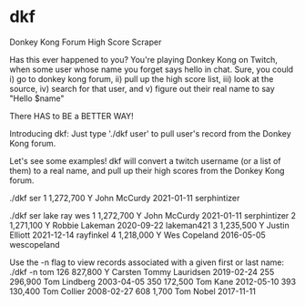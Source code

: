 # dkf
Donkey Kong Forum High Score Scraper

Has this ever happened to you?
You're playing Donkey Kong on Twitch, when some user whose name you forget says hello in chat.
Sure, you could i) go to donkey kong forum, ii) pull up the high score list, iii) look at the source, iv) search for that user, and v) figure out their real name to say "Hello $name"

There HAS to BE a BETTER WAY!

Introducing dkf: Just type './dkf user' to pull user's record from the Donkey Kong forum.

Let's see some examples!
dkf will convert a twitch username (or a list of them) to a real name, and pull up their high scores from the Donkey Kong forum.

./dkf ser
1 1,272,700 Y John McCurdy 2021-01-11 serphintizer

./dkf ser lake ray wes
1 1,272,700 Y John McCurdy 2021-01-11 serphintizer
2 1,271,100 Y Robbie Lakeman 2020-09-22 lakeman421
3 1,235,500 Y Justin Elliott 2021-12-14 rayfinkel
4 1,218,000 Y Wes Copeland 2016-05-05 wescopeland

Use the -n flag to view records associated with a given first or last name:
./dkf -n tom
126 827,800 Y Carsten Tommy Lauridsen 2019-02-24 
255 296,900  Tom Lindberg 2003-04-05 
350 172,500  Tom Kane 2012-05-10 
393 130,400  Tom Collier 2008-02-27 
608 1,700  Tom Nobel 2017-11-11
